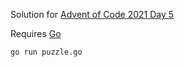 Solution for [Advent of Code 2021 Day 5](https://adventofcode.com/2021/day/5)

Requires [Go](https://go.dev/doc/install)

```
go run puzzle.go
```